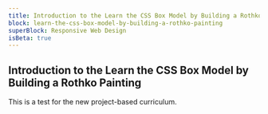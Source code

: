 ```yaml
---
title: Introduction to the Learn the CSS Box Model by Building a Rothko Painting
block: learn-the-css-box-model-by-building-a-rothko-painting
superBlock: Responsive Web Design
isBeta: true
---
```


## Introduction to the Learn the CSS Box Model by Building a Rothko Painting

This is a test for the new project-based curriculum.
